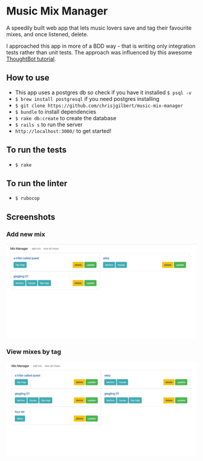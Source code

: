 # Music Mix Manager

A speedily built web app that lets music lovers save and tag their favourite mixes, and once listened, delete.

I approached this app in more of a BDD way - that is writing only integration tests rather than unit tests. The approach was influenced by this awesome [ThoughtBot tutorial](https://thoughtbot.com/upcase/test-driven-rails).

## How to use
* This app uses a postgres db so check if you have it installed `$ psql -v`
* `$ brew install postgresql` if you need postgres installing
* `$ git clone https://github.com/chrisjgilbert/music-mix-manager`
* `$ bundle` to install dependencies
* `$ rake db:create` to create the database
* `$ rails s` to run the server
* `http://localhost:3000/` to get started!

## To run the tests    
* `$ rake`

## To run the linter   
* `$ rubocop`

## Screenshots

### Add new mix
![add mix](public/add_mix_gif.gif)

### View mixes by tag   
![tagged mixes only](public/filter_by_tag_gif.gif)
